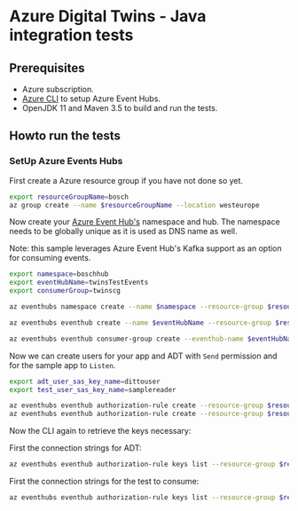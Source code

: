 # Azure Digital Twins - Java integration tests

## Prerequisites

- Azure subscription.
- [Azure CLI](https://docs.microsoft.com/en-us/cli/azure/install-azure-cli) to setup Azure Event Hubs.
- OpenJDK 11 and Maven 3.5 to build and run the tests.

## Howto run the tests

### SetUp Azure Events Hubs

First create a Azure resource group if you have not done so yet.

```bash
export resourceGroupName=bosch
az group create --name $resourceGroupName --location westeurope
```

Now create your [Azure Event Hub's](https://docs.microsoft.com/en-us/azure/event-hubs/event-hubs-about) namespace and hub. The namespace needs to be globally unique as it is used as DNS name as well.

Note: this sample leverages Azure Event Hub's Kafka support as an option for consuming events.

```bash
export namespace=boschhub
export eventHubName=twinsTestEvents
export consumerGroup=twinscg

az eventhubs namespace create --name $namespace --resource-group $resourceGroupName --enable-kafka

az eventhubs eventhub create --name $eventHubName --resource-group $resourceGroupName --namespace-name $namespace --message-retention 1 --partition-count 2

az eventhubs eventhub consumer-group create --eventhub-name $eventHubName --resource-group $resourceGroupName --namespace-name $namespace --name $consumerGroup
```

Now we can create users for your app and ADT with `Send` permission and for the sample app to `Listen`.

```bash
export adt_user_sas_key_name=dittouser
export test_user_sas_key_name=samplereader

az eventhubs eventhub authorization-rule create --resource-group $resourceGroupName --namespace-name $namespace --eventhub-name $eventHubName  --name $adt_user_sas_key_name --rights Send
az eventhubs eventhub authorization-rule create --resource-group $resourceGroupName --namespace-name $namespace --eventhub-name $eventHubName  --name $test_user_sas_key_name --rights Listen
```

Now the CLI again to retrieve the keys necessary:

First the connection strings for ADT:

```bash
az eventhubs eventhub authorization-rule keys list --resource-group $resourceGroupName --namespace-name $namespace --eventhub-name $eventHubName --name $adt_user_sas_key_name
```

First the connection strings for the test to consume:

```bash
az eventhubs eventhub authorization-rule keys list --resource-group $resourceGroupName --namespace-name $namespace --eventhub-name $eventHubName --name $test_user_sas_key_name
```
